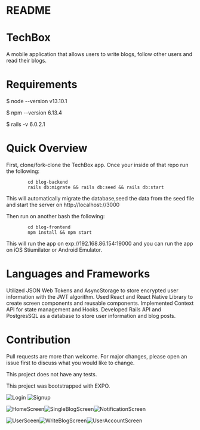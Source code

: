 # README

# TechBox

A mobile application that allows users to write blogs, follow other users and read their blogs.

# Requirements

$ node --version
v13.10.1

$ npm --version
6.13.4

$ rails -v
6.0.2.1

# Quick Overview

First, clone/fork-clone the TechBox app. Once your inside of that repo run the following:

            cd blog-backend
            rails db:migrate && rails db:seed && rails db:start

This will automatically migrate the database,seed the data from the seed file and 
start the server on http://localhost://3000

Then run on another bash the following:

            cd blog-frontend
            npm install && npm start
        
This will run the app on exp://192.168.86.154:19000 and you can run the app  on iOS Stiumilator or Android Emulator.

# Languages and Frameworks

Utilized JSON Web Tokens and AsyncStorage to store encrypted user information with the JWT algorithm.
Used React and  React Native Library to create screen components and reusable components.
Implemented Context API for state management and Hooks.
Developed Rails API and PostgresSQL as a database to store user information and blog posts.



# Contribution

Pull requests are more than welcome. For major changes, please open an issue first to discuss what you would like to change.

This project does not have any tests.

This project was bootstrapped with EXPO.




![Login](Login.png) ![Signup](Signup.png)

![HomeScreen](HomeScreen.png)![SingleBlogScreen](SingleBlogScreen.png)![NotificationScreen](NotificationScreen.png)

![UserSceen](UsersScreen.png)![WriteBlogScreen](WriteBlogScreen.png)![UserAccountScreen](UserAccountScreen.png)

